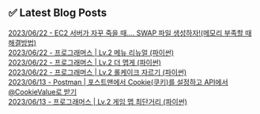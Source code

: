 
## ✅ Latest Blog Posts

[2023/06/22 - EC2 서버가 자꾸 죽을 때.... SWAP 파일 생성하자!(메모리 부족할 때 해결방법)](https://un-lazy-midnight.tistory.com/144) <br/>
[2023/06/22 - 프로그래머스 | Lv.2 메뉴 리뉴얼 (파이썬)](https://un-lazy-midnight.tistory.com/143) <br/>
[2023/06/22 - 프로그래머스 | Lv.2 더 맵게 (파이썬)](https://un-lazy-midnight.tistory.com/142) <br/>
[2023/06/22 - 프로그래머스 | Lv.2 롤케이크 자르기 (파이썬)](https://un-lazy-midnight.tistory.com/141) <br/>
[2023/06/13 - Postman | 포스트맨에서 Cookie(쿠키)를 설정하고 API에서 @CookieValue로 받기](https://un-lazy-midnight.tistory.com/140) <br/>
[2023/06/13 - 프로그래머스 | Lv.2 게임 맵 최단거리 (파이썬)](https://un-lazy-midnight.tistory.com/139) <br/>
